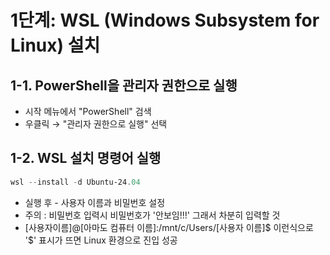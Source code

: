 # 1단계: WSL (Windows Subsystem for Linux) 설치

## 1-1. PowerShell을 관리자 권한으로 실행

- 시작 메뉴에서 "PowerShell" 검색
- 우클릭 → "관리자 권한으로 실행" 선택

## 1-2. WSL 설치 명령어 실행

```powershell
wsl --install -d Ubuntu-24.04
```

- 실행 후 - 사용자 이름과 비밀번호 설정
- 주의 : 비밀번호 입력시 비밀번호가 '안보임!!!' 그래서 차분히 입력할 것
- [사용자이름]@[아마도 컴퓨터 이름]:/mnt/c/Users/[사용자 이름]$ 이런식으로 '$' 표시가 뜨면 Linux 환경으로 진입 성공
